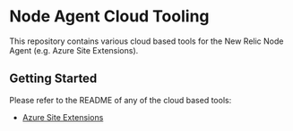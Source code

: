 # Node Agent Cloud Tooling

This repository contains various cloud based tools for the New Relic Node Agent (e.g. Azure Site Extensions).

## Getting Started
Please refer to the README of any of the cloud based tools:

- [Azure Site Extensions](./azure-site-extension/Content/README.md)

